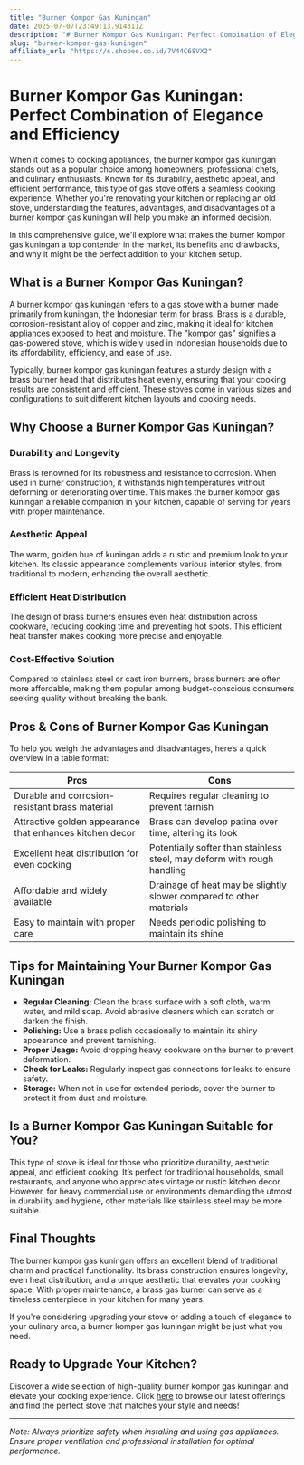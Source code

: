 ```yaml
---
title: "Burner Kompor Gas Kuningan"
date: 2025-07-07T23:49:13.914311Z
description: "# Burner Kompor Gas Kuningan: Perfect Combination of Elegance and Efficiency..."
slug: "burner-kompor-gas-kuningan"
affiliate_url: "https://s.shopee.co.id/7V44C68VX2"
---
```

# Burner Kompor Gas Kuningan: Perfect Combination of Elegance and Efficiency

When it comes to cooking appliances, the burner kompor gas kuningan stands out as a popular choice among homeowners, professional chefs, and culinary enthusiasts. Known for its durability, aesthetic appeal, and efficient performance, this type of gas stove offers a seamless cooking experience. Whether you're renovating your kitchen or replacing an old stove, understanding the features, advantages, and disadvantages of a burner kompor gas kuningan will help you make an informed decision.

In this comprehensive guide, we'll explore what makes the burner kompor gas kuningan a top contender in the market, its benefits and drawbacks, and why it might be the perfect addition to your kitchen setup.

## What is a Burner Kompor Gas Kuningan?

A burner kompor gas kuningan refers to a gas stove with a burner made primarily from kuningan, the Indonesian term for brass. Brass is a durable, corrosion-resistant alloy of copper and zinc, making it ideal for kitchen appliances exposed to heat and moisture. The "kompor gas" signifies a gas-powered stove, which is widely used in Indonesian households due to its affordability, efficiency, and ease of use.

Typically, burner kompor gas kuningan features a sturdy design with a brass burner head that distributes heat evenly, ensuring that your cooking results are consistent and efficient. These stoves come in various sizes and configurations to suit different kitchen layouts and cooking needs.

## Why Choose a Burner Kompor Gas Kuningan?

### Durability and Longevity

Brass is renowned for its robustness and resistance to corrosion. When used in burner construction, it withstands high temperatures without deforming or deteriorating over time. This makes the burner kompor gas kuningan a reliable companion in your kitchen, capable of serving for years with proper maintenance.

### Aesthetic Appeal

The warm, golden hue of kuningan adds a rustic and premium look to your kitchen. Its classic appearance complements various interior styles, from traditional to modern, enhancing the overall aesthetic.

### Efficient Heat Distribution

The design of brass burners ensures even heat distribution across cookware, reducing cooking time and preventing hot spots. This efficient heat transfer makes cooking more precise and enjoyable.

### Cost-Effective Solution

Compared to stainless steel or cast iron burners, brass burners are often more affordable, making them popular among budget-conscious consumers seeking quality without breaking the bank.

## Pros & Cons of Burner Kompor Gas Kuningan

To help you weigh the advantages and disadvantages, here’s a quick overview in a table format:

| **Pros**                                              | **Cons**                                               |
|--------------------------------------------------------|-------------------------------------------------------|
| Durable and corrosion-resistant brass material       | Requires regular cleaning to prevent tarnish        |
| Attractive golden appearance that enhances kitchen decor | Brass can develop patina over time, altering its look |
| Excellent heat distribution for even cooking        | Potentially softer than stainless steel, may deform with rough handling |
| Affordable and widely available                     | Drainage of heat may be slightly slower compared to other materials |
| Easy to maintain with proper care                    | Needs periodic polishing to maintain its shine     |

## Tips for Maintaining Your Burner Kompor Gas Kuningan

- **Regular Cleaning:** Clean the brass surface with a soft cloth, warm water, and mild soap. Avoid abrasive cleaners which can scratch or darken the finish.
- **Polishing:** Use a brass polish occasionally to maintain its shiny appearance and prevent tarnishing.
- **Proper Usage:** Avoid dropping heavy cookware on the burner to prevent deformation.
- **Check for Leaks:** Regularly inspect gas connections for leaks to ensure safety.
- **Storage:** When not in use for extended periods, cover the burner to protect it from dust and moisture.

## Is a Burner Kompor Gas Kuningan Suitable for You?

This type of stove is ideal for those who prioritize durability, aesthetic appeal, and efficient cooking. It’s perfect for traditional households, small restaurants, and anyone who appreciates vintage or rustic kitchen decor. However, for heavy commercial use or environments demanding the utmost in durability and hygiene, other materials like stainless steel may be more suitable.

## Final Thoughts

The burner kompor gas kuningan offers an excellent blend of traditional charm and practical functionality. Its brass construction ensures longevity, even heat distribution, and a unique aesthetic that elevates your cooking space. With proper maintenance, a brass gas burner can serve as a timeless centerpiece in your kitchen for many years.

If you're considering upgrading your stove or adding a touch of elegance to your culinary area, a burner kompor gas kuningan might be just what you need.

## Ready to Upgrade Your Kitchen?

Discover a wide selection of high-quality burner kompor gas kuningan and elevate your cooking experience. Click [here](https://s.shopee.co.id/7V44C68VX2) to browse our latest offerings and find the perfect stove that matches your style and needs!

---

*Note: Always prioritize safety when installing and using gas appliances. Ensure proper ventilation and professional installation for optimal performance.*